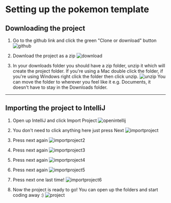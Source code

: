 # Setting up the pokemon template

## Downloading the project 

1. Go to the github link and click the green "Clone or download" button
![github](assets/pokemonsetup/github.png)

2. Download the project as a zip
![download](assets/pokemonsetup/download.png)

3. In your downloads folder you should have a zip folder, unzip it which will create the project folder. If you're using a Mac double click the folder, if you're using Windows right click the folder then click unzip.
![unzip](assets/pokemonsetup/unzip.png)
  You can move the folder to wherever you feel like it e.g. Documents, it doesn't have to stay in the Downloads folder.

---

## Importing the project to IntelliJ
 
1. Open up IntelliJ and click Import Project
![openintellij](assets/pokemonsetup/openintellij.png)

2. You don't need to click anything here just press Next
![importproject](assets/pokemonsetup/importproject.png)

3. Press next again
![importproject2](assets/pokemonsetup/importproject2.png)

4. Press next again
![importproject3](assets/pokemonsetup/importproject3.png)

5. Press next again
![importproject4](assets/pokemonsetup/importproject4.png)

6. Press next again
![importproject5](assets/pokemonsetup/importproject5.png)

7. Press next one last time!
![importproject6](assets/pokemonsetup/importproject6.png)

8. Now the project is ready to go! You can open up the folders and start coding away :)
![project](assets/pokemonsetup/project.png)